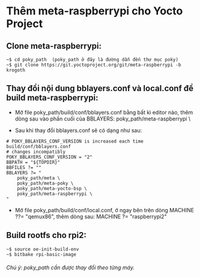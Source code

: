 # Thêm meta-raspberrypi cho Yocto Project

## Clone meta-raspberrypi:
```
~$ cd poky_path  (poky_path ở đây là đường dẫn đến thư mục poky)
~$ git clone https://git.yoctoproject.org/git/meta-raspberrypi -b krogoth
```

## Thay đổi nội dung bblayers.conf và local.conf để build meta-raspberrypi:
- Mở file poky_path/build/conf/bblayers.conf bằng bất kì editor nào, thêm dòng sau vào phần cuối của BBLAYERS:  poky_path/meta-raspberrypi \

- Sau khi thay đổi bblayers.conf sẽ có dạng như sau:
```
# POKY_BBLAYERS_CONF_VERSION is increased each time build/conf/bblayers.conf
# changes incompatibly 
POKY_BBLAYERS_CONF_VERSION = "2"
BBPATH = "${TOPDIR}" 
BBFILES ?= "" 
BBLAYERS ?= " 
    poky_path/meta \
    poky_path/meta-poky \
    poky_path/meta-yocto-bsp \
    poky_path/meta-raspberrypi \
"
```
- Mở file poky_path/build/conf/local.conf, ở ngay bên trên dòng MACHINE ??= "qemux86", thêm dòng sau: MACHINE ?= "raspberrypi2"

## Build rootfs cho rpi2:
```
~$ source oe-init-build-env 
~$ bitbake rpi-basic-image
```
###### Chú ý:  poky_path cần được thay đổi theo từng máy.

